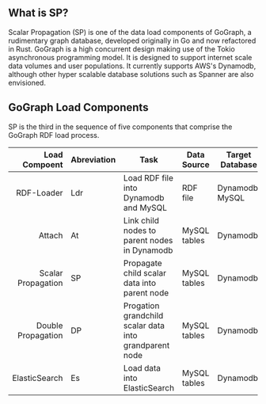 ## What is SP?

Scalar Propagation (SP) is one of the data load components of GoGraph, a rudimentary graph database, developed originally in Go and now refactored in Rust. GoGraph is a high concurrent design making use of the Tokio asynchronous programming model. It is designed to support internet scale data volumes and user populations. It currently supports AWS's Dynamodb, although other hyper scalable database solutions such as Spanner are also envisioned. 

## GoGraph Load Components

SP is the third in the sequence of five components that comprise the GoGraph RDF load process.

| Load Compoent          | Abreviation |  Task                                                   |  Data Source           | Target Database |
|-----------------------:|-------------|---------------------------------------------------------|------------------------|-----------------|
|  RDF-Loader            |   Ldr       | Load RDF file into Dynamodb and MySQL                   |  RDF file              | Dynamodb, MySQL |
|  Attach                |   At        | Link child nodes to parent nodes in Dynamodb            |  MySQL tables          | Dynamodb        |
|  Scalar Propagation    |   SP        | Propagate child scalar data into parent node            |  MySQL tables          | Dynamodb        |
|  Double Propagation    |   DP        | Progation grandchild scalar data into grandparent node  |  MySQL tables          | Dynamodb        |
|  ElasticSearch         |   Es        | Load data into ElasticSearch                 |  MySQL tables          | Dynamodb        |
